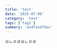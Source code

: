 ```yaml
---
title: 'test'
date: '2025-07-08'
category: 'test'
tags: ['tag1']
summary: 'asdfasdfdas'
---
```


ㅁㄴㅇㄹㅁㄴㅇㄹ